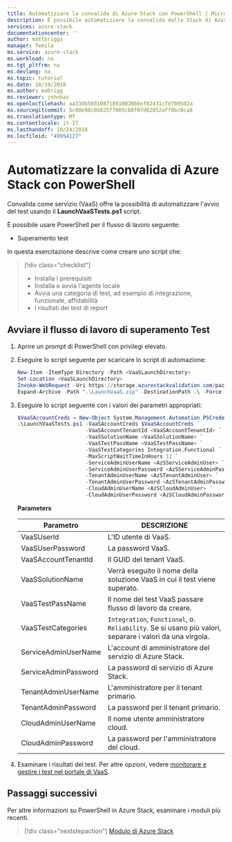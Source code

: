 ```yaml
---
title: Automatizzare la convalida di Azure Stack con PowerShell | Microsoft Docs
description: È possibile automatizzare la convalida dello Stack di Azure con PowerShell.
services: azure-stack
documentationcenter: ''
author: mattbriggs
manager: femila
ms.service: azure-stack
ms.workload: na
ms.tgt_pltfrm: na
ms.devlang: na
ms.topic: tutorial
ms.date: 10/19/2018
ms.author: mabrigg
ms.reviewer: johnhas
ms.openlocfilehash: aa33db56910871891003866ef62431cfd7095d2a
ms.sourcegitcommit: 5c00e98c0d825f7005cb0f07d62052aff0bc0ca8
ms.translationtype: MT
ms.contentlocale: it-IT
ms.lasthandoff: 10/24/2018
ms.locfileid: "49954127"
---
```

# <a name="automate-azure-stack-validation-with-powershell"></a>Automatizzare la convalida di Azure Stack con PowerShell

Convalida come servizio (VaaS) offre la possibilità di automatizzare l'avvio del test usando il **LaunchVaaSTests.ps1** script.

È possibile usare PowerShell per il flusso di lavoro seguente:

- Superamento test

In questa esercitazione descrive come creare uno script che:

> [!div class="checklist"]
> * Installa i prerequisiti
> * Installa e avvia l'agente locale
> * Avvia una categoria di test, ad esempio di integrazione, funzionale, affidabilità
> * I risultati dei test di report

## <a name="launch-the-test-pass-workflow"></a>Avviare il flusso di lavoro di superamento Test

1. Aprire un prompt di PowerShell con privilegi elevato.

2. Eseguire lo script seguente per scaricare lo script di automazione:

    ```PowerShell
    New-Item -ItemType Directory -Path <VaaSLaunchDirectory>
    Set-Location <VaaSLaunchDirectory>
    Invoke-WebRequest -Uri https://storage.azurestackvalidation.com/packages/Microsoft.VaaS.Scripts.latest.nupkg -OutFile "LaunchVaaS.zip"
    Expand-Archive -Path ".\LaunchVaaS.zip" -DestinationPath .\ -Force
    ```

3. Eseguire lo script seguente con i valori dei parametri appropriati:

    ```PowerShell
    $VaaSAccountCreds = New-Object System.Management.Automation.PSCredential "<VaaSUserId>", (ConvertTo-SecureString "<VaaSUserPassword>" -AsPlainText -Force)
    .\LaunchVaaSTests.ps1 -VaaSAccountCreds $VaaSAccountCreds `
                          -VaaSAccountTenantId <VaaSAccountTenantId> `
                          -VaaSSolutionName <VaaSSolutionName> `
                          -VaaSTestPassName <VaaSTestPassName> `
                          -VaaSTestCategories Integration,Functional `
                          -MaxScriptWaitTimeInHours 12 `
                          -ServiceAdminUserName <AzSServiceAdminUser> `
                          -ServiceAdminUserPassword <AzSServiceAdminPassword> `
                          -TenantAdminUserName <AzSTenantAdminUser> `
                          -TenantAdminUserPassword <AzSTenantAdminPassword> `
                          -CloudAdminUserName <AzSCloudAdminUser> `
                          -CloudAdminUserPassword <AzSCloudAdminPassword>
    ```

    **Parameters**

    | Parametro | DESCRIZIONE |
    | --- | --- |
    | VaaSUserld | L'ID utente di VaaS. |
    | VaaSUserPassword | La password VaaS. |
    | VaaSAccountTenantId | Il GUID del tenant VaaS. |
    | VaaSSolutionName | Verrà eseguito il nome della soluzione VaaS in cui il test viene superato. |
    | VaaSTestPassName | Il nome del test VaaS passare flusso di lavoro da creare. |
    | VaaSTestCategories | `Integration`, `Functional`, o. `Reliability`. Se si usano più valori, separare i valori da una virgola.  |
    | ServiceAdminUserName | L'account di amministratore del servizio di Azure Stack.  |
    | ServiceAdminPassword | La password di servizio di Azure Stack.  |
    | TenantAdminUserName | L'amministratore per il tenant primario.  |
    | TenantAdminPassword | La password per il tenant primario.  |
    | CloudAdminUserName | Il nome utente amministratore cloud.  |
    | CloudAdminPassword | La password per l'amministratore del cloud.  |

4. Esaminare i risultati del test. Per altre opzioni, vedere [monitorare e gestire i test nel portale di VaaS](azure-stack-vaas-monitor-test.md).

## <a name="next-steps"></a>Passaggi successivi

Per altre informazioni su PowerShell in Azure Stack, esaminare i moduli più recenti.

> [!div class="nextstepaction"]
> [Modulo di Azure Stack](https://docs.microsoft.com/powershell/azure/azure-stack/overview?view=azurestackps-1.5.0)
